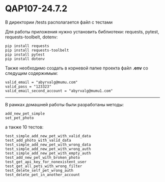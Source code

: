 # QAP107-24.7.2

В директории /tests располагается файл с тестами

Для работы приложения нужно установить библиотеки: requests, pytest, requests-toolbelt, dotenv:

    pip install requests
    pip install requests-toolbelt
    pip install pytest
    pip install dotenv

Также необходимо создать в корневой папке проекта файл **.env** со следущим содержимым:

    valid_email = "abyrvalg@mumu.com"
    valid_pass = "123323"
    valid_email_second_account = "abyrvalg@mumu1.com"
---
В рамках домашней работы были разработаны методы:

    add_new_pet_simple
    set_pet_photo
    
а также 10 тестов:

    test_simple_add_new_pet_with_valid_data
    test_add_photo_with_valid_data
    test_simple_add_new_pet_with_wrong_data
    test_simple_add_new_pet_with_wrong_auth
    test_simple_add_new_pet_with_empty_auth
    test_add_new_pet_with_broken_photo
    test_get_api_key_for_nonexistent_user
    test_get_all_pets_with_wrong_filter
    test_delete_self_pet_wrong_auth
    test_delete_pet_in_another_account
